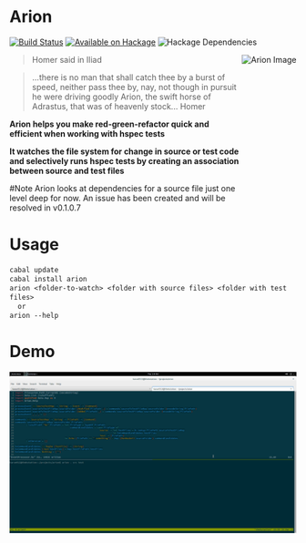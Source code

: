 # Arion 

[![Build Status][badge-travis]][travis]
[![Available on Hackage][badge-hackage]][hackage]
![Hackage Dependencies][badge-hackage-deps]

[badge-travis]: https://travis-ci.org/karun012/arion.png
[travis]: https://travis-ci.org/karun012/arion
[badge-hackage]: http://img.shields.io/hackage/v/arion.svg
[hackage]: https://hackage.haskell.org/package/arion
[badge-hackage-deps]:https://img.shields.io/hackage-deps/v/arion.svg


<img src="http://s1.hubimg.com/u/7984120_f260.jpg"
 alt="Arion Image" title="arion" align="right" height="320px"/>

> Homer said in Iliad

> ...there is no man that shall catch thee by a burst of speed, neither pass thee by,
> nay, not though in pursuit he were driving goodly Arion,
> the swift horse of Adrastus, that was of heavenly stock...
> Homer


**Arion helps you make red-green-refactor quick and efficient when working with hspec tests**

**It watches the file system for change in source or test code and selectively runs hspec tests by creating an association between source and test files**

#Note
Arion looks at dependencies for a source file just one level deep for now. An issue has been created and will be resolved in v0.1.0.7

# Usage

```cabal
cabal update
cabal install arion
arion <folder-to-watch> <folder with source files> <folder with test files>
  or
arion --help
```

# Demo
<img src="images/arion-demo.gif"
 alt="Arion Demo" title="Arion Demo" align="left"/>
